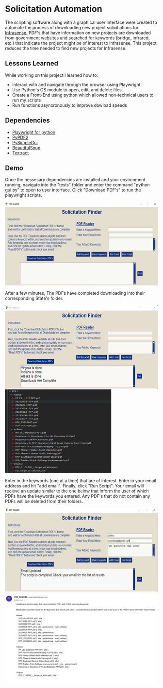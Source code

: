 # Solicitation Automation

The scripting software along with a graphical user interface were created to automate 
the process of downloading new project solicitiations for [Infrasense.](www.infrasense.com) 
PDF's that have information on new projects are downloaded from government websites and 
searched for keywords (bridge, infrared, etc.) that indicate the project might be of interest to
Infrasense. This project reduces the time needed to find new projects for Infrasense. 

## Lessons Learned

While working on this project I learned how to:

* Interact with and navigate through the browser using Playwright
* Use Python's OS module to open, edit, and delete files. 
* Create a Front-End using python which allowed non-technical users to run my scripts
* Run functions asyncronously to improve dowload speeds

## Dependencies

* [Playwright for python](https://playwright.dev/python/docs/intro) 
* [PyPDF2](https://pypi.org/project/PyPDF2/)
* [PySimpleGui](https://www.pysimplegui.org/en/latest/#install)
* [BeautifulSoup](https://www.geeksforgeeks.org/beautifulsoup-installation-python/)
* [Textract](https://pypi.org/project/textract/)

## Demo

Once the nessesary dependencies are installed and your environment running, navigate into the "tests" folder and
enter the command "python gui.py" to open to user interface. Click "Download PDF's" to run the playwright scripts.

<img src="https://github.com/ytraiba/SolicitationAutomation/blob/main/readmes/guiSS.png" alt="drawing" style="width:600px; height:275px;"/>

After a few minutes, The PDFs have completed downloading into their corresponding State's folder. 

<img src="https://github.com/ytraiba/SolicitationAutomation/blob/main/readmes/image.png" alt="drawing" style="width:600px; height:275px;"/><img src="https://github.com/ytraiba/SolicitationAutomation/blob/main/readmes/image (1).png" alt="drawing" style="width:350px; height:275px;"/>

Enter in the keywords (one at a time) that are of interest. Enter in your email address and hit "add email". Finally, click "Run Script". 
Your email will recieve an update similar to the one below that inform the user of which PDFs have the keywords you entered. Any PDF's that do not contain any PDFs will be deleted from their folders. 

<img src="https://github.com/ytraiba/SolicitationAutomation/blob/main/readmes/autom2.png" alt="drawing" style="width:600px; height:275px;"/>
<img src="https://github.com/ytraiba/SolicitationAutomation/blob/main/readmes/autom.png" alt="drawing" style="width:700px;"/>





